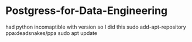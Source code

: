 # Postgress-for-Data-Engineering


had python incomaptible with version so I did this sudo add-apt-repository ppa:deadsnakes/ppa
sudo apt update
